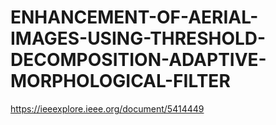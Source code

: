 # ENHANCEMENT-OF-AERIAL-IMAGES-USING-THRESHOLD-DECOMPOSITION-ADAPTIVE-MORPHOLOGICAL-FILTER

https://ieeexplore.ieee.org/document/5414449
